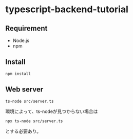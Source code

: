 # typescript-backend-tutorial

## Requirement

- Node.js
- npm

## Install

```
npm install
```

## Web server

```
ts-node src/server.ts
```

環境によって、ts-nodeが見つからない場合は

```
npx ts-node src/server.ts
```

とする必要あり。
